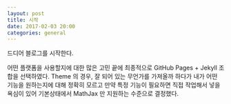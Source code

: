 ```yaml
---
layout: post
title: 시작
date: 2017-02-03 20:00
categories: general
---
```


드디어 블로그를 시작한다.

어떤 플랫폼을 사용할지에 대한 많은 고민 끝에 최종적으로 GitHub Pages + Jekyll 조합을 선택하였다.
Theme 의 경우, 잘 되어 있는 무언가를 가져올까 하다가 내가 어떤 기능을 원하는지에 대해 정확히 모르고 만약 특정 기능이 필요하면 직접 작업해서 넣을 욕심이 있어 기본상태에서 MathJax 만 지원하는 수준으로 결정했다.